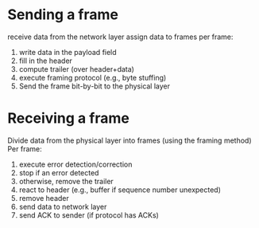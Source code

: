 # Sending a frame
receive data from the network layer
assign data to frames
per frame:
1. write data in the payload field
2. fill in the header
3. compute trailer (over header+data)
4. execute framing protocol (e.g., byte stuffing)
5. Send the frame bit-by-bit to the physical layer

# Receiving a frame
Divide data from the physical layer into frames (using the framing method)
Per frame:
1. execute error detection/correction
2. stop if an error detected
3. otherwise, remove the trailer
4. react to header (e.g., buffer if sequence number unexpected)
5. remove header
6. send data to network layer
7. send ACK to sender (if protocol has ACKs)
